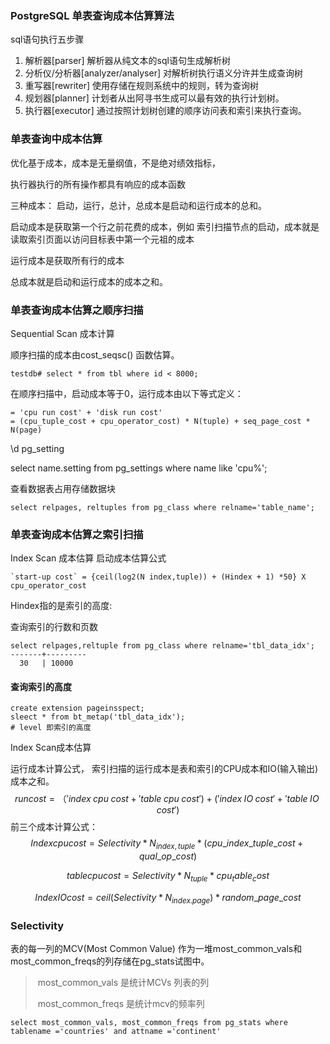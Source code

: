 ### PostgreSQL 单表查询成本估算算法

sql语句执行五步骤

1. 解析器[parser] 解析器从纯文本的sql语句生成解析树
2. 分析仪/分析器[analyzer/analyser] 对解析树执行语义分许并生成查询树
3. 重写器[rewriter] 使用存储在规则系统中的规则，转为查询树
4. 规划器[planner] 计划者从出阿寻书生成可以最有效的执行计划树。
5. 执行器[executor] 通过按照计划树创建的顺序访问表和索引来执行查询。



### 单表查询中成本估算

 优化基于成本，成本是无量纲值，不是绝对绩效指标，

执行器执行的所有操作都具有响应的成本函数

三种成本： 启动，运行，总计，总成本是启动和运行成本的总和。

启动成本是获取第一个行之前花费的成本，例如 索引扫描节点的启动，成本就是读取索引页面以访问目标表中第一个元祖的成本

运行成本是获取所有行的成本

总成本就是启动和运行成本的成本之和。

### 单表查询成本估算之顺序扫描

Sequential Scan 成本计算

顺序扫描的成本由cost_seqsc() 函数估算。

```
testdb# select * from tbl where id < 8000;
```

在顺序扫描中，启动成本等于0，运行成本由以下等式定义：

```
= 'cpu run cost' + 'disk run cost'
= (cpu_tuple_cost + cpu_operator_cost) * N(tuple) + seq_page_cost * N(page)
```



\d pg_setting



select name.setting from pg_settings where name like 'cpu%';



查看数据表占用存储数据块

```
select relpages, reltuples from pg_class where relname='table_name';
```

### 单表查询成本估算之索引扫描

Index Scan 成本估算 启动成本估算公式

```
`start-up cost` = {ceil(log2(N index,tuple)) + (Hindex + 1) *50} X cpu_operator_cost
```

Hindex指的是索引的高度:

查询索引的行数和页数

```
select relpages,reltuple from pg_class where relname='tbl_data_idx';
-------+---------
  30   | 10000
```

#### 查询索引的高度

```
create extension pageinsspect;
sleect * from bt_metap('tbl_data_idx');
# level 即索引的高度
```

Index Scan成本估算

 运行成本计算公式， 索引扫描的运行成本是表和索引的CPU成本和IO(输入输出) 成本之和。
$$
run cost=（'index\; cpu\; cost + 'table\; cpu\; cost') + ('index\; IO\; cost' + 'table\; IO\; cost')
$$
前三个成本计算公式：
$$
Index cpu cost = Selectivity * N_{index,tuple} * (cpu\_index\_tuple\_cost + qual\_op\_cost)
$$

$$
table cpu cost = Selectivity * N_{tuple} * cpu_table_cost
$$

$$
Index IO cost = ceil(Selectivity * N_{index.page}) * random\_page\_cost
$$

### Selectivity

表的每一列的MCV(Most Common Value) 作为一堆most_common_vals和most_common_freqs的列存储在pg_stats试图中。

> ​	most_common_vals 是统计MCVs 列表的列
>
> ​    most_common_freqs 是统计mcv的频率列

```
select most_common_vals, most_common_freqs from pg_stats where tablename ='countries' and attname ='continent'

```





